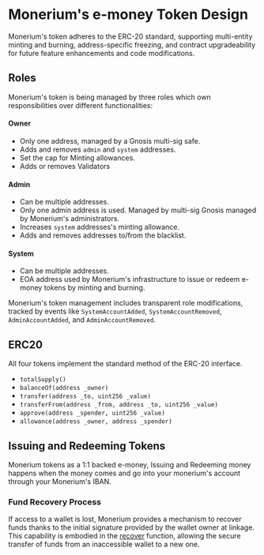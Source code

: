 # Monerium's e-money Token Design

Monerium's token adheres to the ERC-20 standard, supporting multi-entity minting and burning, address-specific freezing, and contract upgradeability for future feature enhancements and code modifications.

## Roles

Monerium's token is being managed by three roles which own responsibilities over different functionalities: 

#### Owner

  * Only one address, managed by a Gnosis multi-sig safe.
  * Adds and removes `admin` and `system` addresses.
  * Set the cap for Minting allowances.
  * Adds or removes Validators

#### Admin
  
  * Can be multiple addresses.
  * Only one admin address is used. Managed by multi-sig Gnosis managed by Monerium's administrators.
  * Increases `system` addresses's minting allowance.
  * Adds and removes addresses to/from the blacklist.

#### System

  * Can be multiple addresses.
  * EOA address used by Monerium's infrastructure to issue or redeem e-money tokens by minting and burning.

Monerium's token management includes transparent role modifications, tracked by events like `SystemAccountAdded`, `SystemAccountRemoved`, `AdminAccountAdded`, and `AdminAccountRemoved`. 

## ERC20 

All four tokens implement the standard method of the ERC-20 interface.

- `totalSupply()`
- `balanceOf(address _owner)`
- `transfer(address _to, uint256 _value)`
- `transferFrom(address _from, address _to, uint256 _value)`
- `approve(address _spender, uint256 _value)`
- `allowance(address _owner, address _spender)`

## Issuing and Redeeming Tokens 

Monerium tokens as a 1:1 backed e-money, Issuing and Redeeming money happens when the money comes and go into your monerium's account through your Monerium's IBAN.

### Fund Recovery Process

If access to a wallet is lost, Monerium provides a mechanism to recover funds thanks to the initial signature provided by the wallet owner at linkage. This capability is embodied in the [recover](https://github.com/monerium/smart-contracts/blob/0dba368cb2c7c037cbc80326e5b8eb61cf5f2b1e/src/Token.sol#L86) function, allowing the secure transfer of funds from an inaccessible wallet to a new one. 


